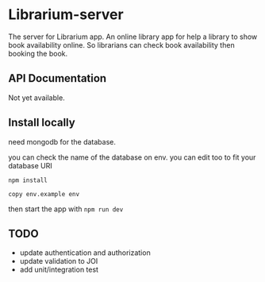 # Librarium-server
The server for Librarium app. An online library app for help a library to show book availability online. So librarians can check book availability then booking the book.  
## API Documentation
Not yet available. 

## Install locally
need mongodb for the database. 

you can check the name of the database on env. you can edit too to fit your database URI 

`npm install`

`copy env.example env`

then start the app with `npm run dev`

## TODO
* update authentication and authorization
* update validation to JOI
* add unit/integration test
